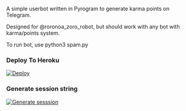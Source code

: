 A simple userbot written in Pyrogram to generate karma points on Telegram.

Designed for @roronoa_zoro_robot, but should work with any bot with karma/points system.

To run bot, use python3 spam.py

### Deploy To Heroku</h4>
[![Deploy](https://www.herokucdn.com/deploy/button.svg)](https://heroku.com/deploy?template=https://github.com/Itzmeyaxh/Telegram-karma-spam-bot)

### Generate session string</h4>
[![Generate sesssion](https://camo.githubusercontent.com/b8f040a155a621627eaf4fbc3d2bfc3201053c9184981c58a3195c6254865865/68747470733a2f2f696d672e736869656c64732e696f2f62616467652f47656e65726174652532304f6e2532305265706c2d626c756576696f6c65743f7374796c653d666f722d7468652d6261646765266c6f676f3d6170707665796f72)](https://replit.com/@NotReallyShikhar/Yukki-Music-String-Gen)
